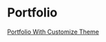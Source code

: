 # Portfolio
[Portfolio With Customize Theme](https://iyadrozan.github.io/iyadrozan/modern-ui-portfolio)
